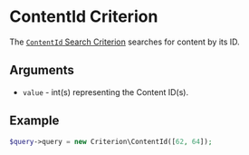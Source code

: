 # ContentId Criterion

The [`ContentId` Search Criterion](https://github.com/ezsystems/ezpublish-kernel/blob/v7.5.6/eZ/Publish/API/Repository/Values/Content/Query/Criterion/ContentId.php)
searches for content by its ID.

## Arguments

- `value` - int(s) representing the Content ID(s).

## Example

``` php
$query->query = new Criterion\ContentId([62, 64]);
```
